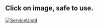            
## Click on image, safe to use.
[![ServiceUnd4](https://i.ibb.co/pb38rFT/523w.jpg)](http://gg.gg/17obke)

